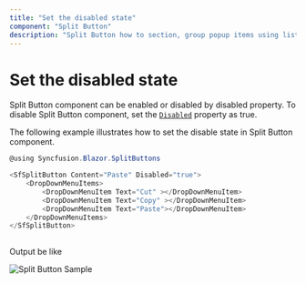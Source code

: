 ```yaml
---
title: "Set the disabled state"
component: "Split Button"
description: "Split Button how to section, group popup items using list view component, dialog open on popup item click."
---
```


# Set the disabled state

Split Button component can be enabled or disabled by disabled property. To disable Split Button component, set the [`Disabled`](https://help.syncfusion.com/cr/blazor/Syncfusion.Blazor.SplitButtons.SfSplitButton.html#Syncfusion_Blazor_SplitButtons_SfSplitButton_Disabled) property as true.

The following example illustrates how to set the disable state in Split Button component.

```csharp
@using Syncfusion.Blazor.SplitButtons

<SfSplitButton Content="Paste" Disabled="true">
    <DropDownMenuItems>
        <DropDownMenuItem Text="Cut" ></DropDownMenuItem>
        <DropDownMenuItem Text="Copy" ></DropDownMenuItem>
        <DropDownMenuItem Text="Paste"></DropDownMenuItem>
    </DropDownMenuItems>
</SfSplitButton>
  
```

Output be like

![Split Button Sample](./../images/sb-disabled.png)
